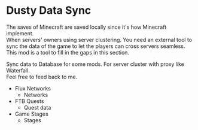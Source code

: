 # Dusty Data Sync

The saves of Minecraft are saved locally since it's how Minecraft implement.  
When servers' owners using server clustering. You need an external tool to sync the data of the game to let the players can cross servers seamless.  
This mod is a tool to fill in the gaps in this section.

Sync data to Database for some mods. For server cluster with proxy like Waterfall.  
Feel free to feed back to me.

- Flux Networks
  - Networks
- FTB Quests
  - Quest data
- Game Stages
  - Stages

